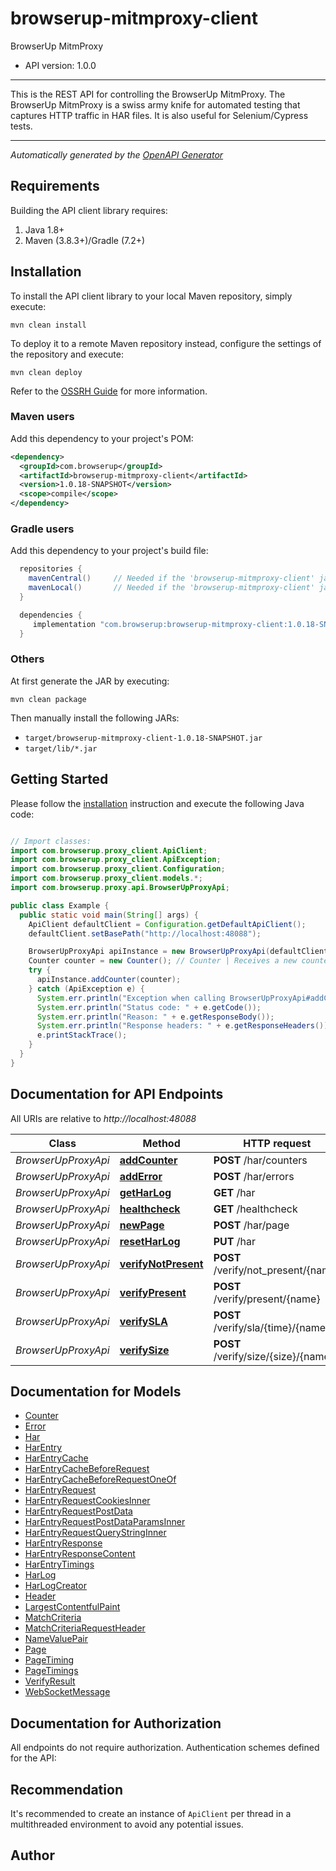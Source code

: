 # browserup-mitmproxy-client

BrowserUp MitmProxy
- API version: 1.0.0

___
This is the REST API for controlling the BrowserUp MitmProxy.
The BrowserUp MitmProxy is a swiss army knife for automated testing that
captures HTTP traffic in HAR files. It is also useful for Selenium/Cypress tests.
___



*Automatically generated by the [OpenAPI Generator](https://openapi-generator.tech)*


## Requirements

Building the API client library requires:
1. Java 1.8+
2. Maven (3.8.3+)/Gradle (7.2+)

## Installation

To install the API client library to your local Maven repository, simply execute:

```shell
mvn clean install
```

To deploy it to a remote Maven repository instead, configure the settings of the repository and execute:

```shell
mvn clean deploy
```

Refer to the [OSSRH Guide](http://central.sonatype.org/pages/ossrh-guide.html) for more information.

### Maven users

Add this dependency to your project's POM:

```xml
<dependency>
  <groupId>com.browserup</groupId>
  <artifactId>browserup-mitmproxy-client</artifactId>
  <version>1.0.18-SNAPSHOT</version>
  <scope>compile</scope>
</dependency>
```

### Gradle users

Add this dependency to your project's build file:

```groovy
  repositories {
    mavenCentral()     // Needed if the 'browserup-mitmproxy-client' jar has been published to maven central.
    mavenLocal()       // Needed if the 'browserup-mitmproxy-client' jar has been published to the local maven repo.
  }

  dependencies {
     implementation "com.browserup:browserup-mitmproxy-client:1.0.18-SNAPSHOT"
  }
```

### Others

At first generate the JAR by executing:

```shell
mvn clean package
```

Then manually install the following JARs:

* `target/browserup-mitmproxy-client-1.0.18-SNAPSHOT.jar`
* `target/lib/*.jar`

## Getting Started

Please follow the [installation](#installation) instruction and execute the following Java code:

```java

// Import classes:
import com.browserup.proxy_client.ApiClient;
import com.browserup.proxy_client.ApiException;
import com.browserup.proxy_client.Configuration;
import com.browserup.proxy_client.models.*;
import com.browserup.proxy.api.BrowserUpProxyApi;

public class Example {
  public static void main(String[] args) {
    ApiClient defaultClient = Configuration.getDefaultApiClient();
    defaultClient.setBasePath("http://localhost:48088");

    BrowserUpProxyApi apiInstance = new BrowserUpProxyApi(defaultClient);
    Counter counter = new Counter(); // Counter | Receives a new counter to add. The counter is stored, under the hood, in an array in the har under the _counters key
    try {
      apiInstance.addCounter(counter);
    } catch (ApiException e) {
      System.err.println("Exception when calling BrowserUpProxyApi#addCounter");
      System.err.println("Status code: " + e.getCode());
      System.err.println("Reason: " + e.getResponseBody());
      System.err.println("Response headers: " + e.getResponseHeaders());
      e.printStackTrace();
    }
  }
}

```

## Documentation for API Endpoints

All URIs are relative to *http://localhost:48088*

Class | Method | HTTP request | Description
------------ | ------------- | ------------- | -------------
*BrowserUpProxyApi* | [**addCounter**](docs/BrowserUpProxyApi.md#addCounter) | **POST** /har/counters | 
*BrowserUpProxyApi* | [**addError**](docs/BrowserUpProxyApi.md#addError) | **POST** /har/errors | 
*BrowserUpProxyApi* | [**getHarLog**](docs/BrowserUpProxyApi.md#getHarLog) | **GET** /har | 
*BrowserUpProxyApi* | [**healthcheck**](docs/BrowserUpProxyApi.md#healthcheck) | **GET** /healthcheck | 
*BrowserUpProxyApi* | [**newPage**](docs/BrowserUpProxyApi.md#newPage) | **POST** /har/page | 
*BrowserUpProxyApi* | [**resetHarLog**](docs/BrowserUpProxyApi.md#resetHarLog) | **PUT** /har | 
*BrowserUpProxyApi* | [**verifyNotPresent**](docs/BrowserUpProxyApi.md#verifyNotPresent) | **POST** /verify/not_present/{name} | 
*BrowserUpProxyApi* | [**verifyPresent**](docs/BrowserUpProxyApi.md#verifyPresent) | **POST** /verify/present/{name} | 
*BrowserUpProxyApi* | [**verifySLA**](docs/BrowserUpProxyApi.md#verifySLA) | **POST** /verify/sla/{time}/{name} | 
*BrowserUpProxyApi* | [**verifySize**](docs/BrowserUpProxyApi.md#verifySize) | **POST** /verify/size/{size}/{name} | 


## Documentation for Models

 - [Counter](docs/Counter.md)
 - [Error](docs/Error.md)
 - [Har](docs/Har.md)
 - [HarEntry](docs/HarEntry.md)
 - [HarEntryCache](docs/HarEntryCache.md)
 - [HarEntryCacheBeforeRequest](docs/HarEntryCacheBeforeRequest.md)
 - [HarEntryCacheBeforeRequestOneOf](docs/HarEntryCacheBeforeRequestOneOf.md)
 - [HarEntryRequest](docs/HarEntryRequest.md)
 - [HarEntryRequestCookiesInner](docs/HarEntryRequestCookiesInner.md)
 - [HarEntryRequestPostData](docs/HarEntryRequestPostData.md)
 - [HarEntryRequestPostDataParamsInner](docs/HarEntryRequestPostDataParamsInner.md)
 - [HarEntryRequestQueryStringInner](docs/HarEntryRequestQueryStringInner.md)
 - [HarEntryResponse](docs/HarEntryResponse.md)
 - [HarEntryResponseContent](docs/HarEntryResponseContent.md)
 - [HarEntryTimings](docs/HarEntryTimings.md)
 - [HarLog](docs/HarLog.md)
 - [HarLogCreator](docs/HarLogCreator.md)
 - [Header](docs/Header.md)
 - [LargestContentfulPaint](docs/LargestContentfulPaint.md)
 - [MatchCriteria](docs/MatchCriteria.md)
 - [MatchCriteriaRequestHeader](docs/MatchCriteriaRequestHeader.md)
 - [NameValuePair](docs/NameValuePair.md)
 - [Page](docs/Page.md)
 - [PageTiming](docs/PageTiming.md)
 - [PageTimings](docs/PageTimings.md)
 - [VerifyResult](docs/VerifyResult.md)
 - [WebSocketMessage](docs/WebSocketMessage.md)


## Documentation for Authorization

All endpoints do not require authorization.
Authentication schemes defined for the API:

## Recommendation

It's recommended to create an instance of `ApiClient` per thread in a multithreaded environment to avoid any potential issues.

## Author



